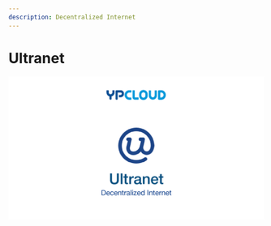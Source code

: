 ```yaml
---
description: Decentralized Internet
---
```


# Ultranet

![](.gitbook/assets/ultranetv1.2_page_01.png)

